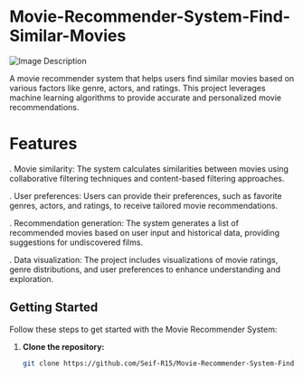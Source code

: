 # Movie-Recommender-System-Find-Similar-Movies

![Image Description](https://production-media.paperswithcode.com/datasets/MovieLens-0000000331-d5657d5d_KgRuquW.jpg)

A movie recommender system that helps users find similar movies based on various factors like genre, actors, and ratings. This project leverages machine learning algorithms to provide accurate and personalized movie recommendations.

# Features
. Movie similarity: The system calculates similarities between movies using collaborative filtering techniques and content-based filtering approaches.

. User preferences: Users can provide their preferences, such as favorite genres, actors, and ratings, to receive tailored movie recommendations.

. Recommendation generation: The system generates a list of recommended movies based on user input and historical data, providing suggestions for undiscovered films.

. Data visualization: The project includes visualizations of movie ratings, genre distributions, and user preferences to enhance understanding and exploration.




## Getting Started

Follow these steps to get started with the Movie Recommender System:

1. **Clone the repository:**
   ```bash
   git clone https://github.com/Seif-R15/Movie-Recommender-System-Find-Similar-Movies.git
